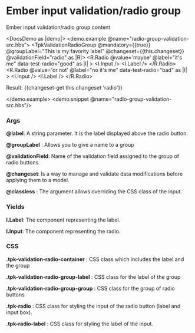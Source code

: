 # Ember input validation/radio group

Ember input validation/radio group content


<DocsDemo as |demo|>
  <demo.example @name="radio-group-validation-src.hbs">
  <TpkValidationRadioGroup @mandatory={{true}} @groupLabel="This is my favority label" @changeset={{this.changeset}} @validationField="radio" as |R|>
    <R.Radio @value='maybe' @label="it's me" data-test-radio="good" as |I| >
      <I.Input />
      <I.Label />
    </R.Radio>
    <R.Radio  @value='or not' @label="no it's me" data-test-radio="bad" as |I| >
      <I.Input />
      <I.Label />
    </R.Radio>
  </TpkValidationRadioGroup>

  Result: {{changeset-get this.changeset 'radio'}}

  </demo.example>
  <demo.snippet @name="radio-group-validation-src.hbs"/>
</DocsDemo>

### Args

**@label**: A string parameter. It is the label displayed above the radio button.

**@groupLabel** : Allows you to give a name to a group

**@validationField**: Name of the validation field assigned to the group of radio buttons.

**@changeset**: Is a way to manage and validate data modifications before applying them to a model.

**@classless** : The argument allows overriding the CSS class of the input.

### Yields

**I.Label**: The component representing the label.

**I.Input**: The component representing the radio.


### CSS

**.tpk-validation-radio-container** : CSS class which includes the label and the group 

**.tpk-validation-radio-group-label** : CSS class for the label of the group

**.tpk-validation-radio-group-group** : CSS class for the group of radio buttons

**.tpk-radio** : CSS class for styling the input of the radio button (label and input box).

**.tpk-radio-label** : CSS class for styling the label of the input.